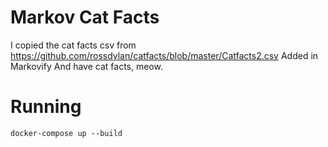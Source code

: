 # Markov Cat Facts
I copied the cat facts csv from https://github.com/rossdylan/catfacts/blob/master/Catfacts2.csv
Added in Markovify
And have cat facts, meow.

# Running
```
docker-compose up --build
```
